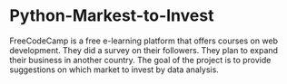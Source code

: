 # Python-Markest-to-Invest

FreeCodeCamp is a free e-learning platform that offers courses on web development. They did a survey on their followers.
They plan to expand their business in another country. The goal of the project is to provide suggestions on which market to invest by data analysis. 
